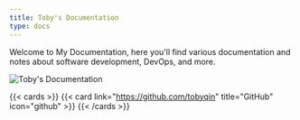 ```yaml
---
title: Toby's Documentation
type: docs
---
```


Welcome to My Documentation, here you'll find various documentation and notes about software development, DevOps, and more.

![Toby's Documentation](/images/dog.png)

{{< cards >}}
{{< card link="https://github.com/tobyqin" title="GitHub" icon="github" >}}
{{< /cards >}}
